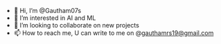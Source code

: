 - 👋 Hi, I’m @Gautham07s
- 👀 I’m interested in AI and ML
- 💞️ I’m looking to collaborate on new projects
- 📫 How to reach me, U can write to me on @gauthamrs19@gmail.com


<!---
Gautham07s/Gautham07s is a ✨ special ✨ repository because its `README.md` (this file) appears on your GitHub profile.
You can click the Preview link to take a look at your changes.
--->
